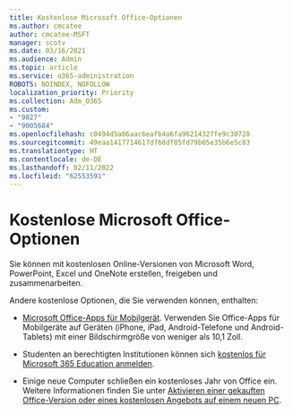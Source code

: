 ```yaml
---
title: Kostenlose Microsoft Office-Optionen
ms.author: cmcatee
author: cmcatee-MSFT
manager: scotv
ms.date: 03/16/2021
ms.audience: Admin
ms.topic: article
ms.service: o365-administration
ROBOTS: NOINDEX, NOFOLLOW
localization_priority: Priority
ms.collection: Adm_O365
ms.custom:
- "9827"
- "9005684"
ms.openlocfilehash: c0494d5a06aac6eafb4a6fa96214327fe9c30728
ms.sourcegitcommit: 49eaa1417714617d768df85fd79b65e35b6e5c83
ms.translationtype: HT
ms.contentlocale: de-DE
ms.lasthandoff: 02/11/2022
ms.locfileid: "62553591"
---
```

# <a name="free-microsoft-office-options"></a>Kostenlose Microsoft Office-Optionen

Sie können mit kostenlosen Online-Versionen von Microsoft Word, PowerPoint, Excel und OneNote erstellen, freigeben und zusammenarbeiten.

Andere kostenlose Optionen, die Sie verwenden können, enthalten:

- [Microsoft Office-Apps für Mobilgerät](https://products.office.com/mobile/office?wt.mc_id=Cons_Office_Chatbot). Verwenden Sie Office-Apps für Mobilgeräte auf Geräten (iPhone, iPad, Android-Telefone und Android-Tablets) mit einer Bildschirmgröße von weniger als 10,1 Zoll.

- Studenten an berechtigten Institutionen können sich [kostenlos für Microsoft 365 Education anmelden](https://www.microsoft.com/education/products/office?wt.mc_id=Cons_Office_Chatbot).

- Einige neue Computer schließen ein kostenloses Jahr von Office ein. Weitere Informationen finden Sie unter [Aktivieren einer gekauften Office-Version oder eines kostenlosen Angebots auf einem neuen PC](https://support.office.com/article/89881633-0b26-4ca8-816b-93f347bd92c0?wt.mc_id=Cons_Office_Chatbot).